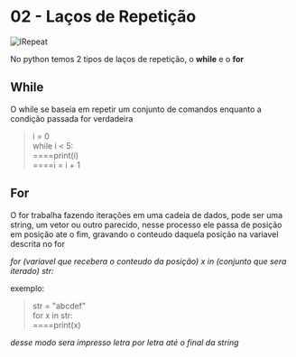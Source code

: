 # 02 - Laços de Repetição

![IRepeat](https://miro.medium.com/max/4096/1*AxbuuyS_lsMXl8_GTSRl9g.png)

No python temos 2 tipos de laços de repetição, o **while** e o **for**

## While

O while se baseia em repetir um conjunto de comandos enquanto a condição passada for verdadeira

>i = 0  
>while i < 5:  
>====print(i)  
>====i = i + 1  

## For

O for trabalha fazendo iterações em uma cadeia de dados, pode ser uma string, um vetor ou outro parecido, nesse processo ele passa de posição em posição ate o fim, gravando o conteudo daquela posição na variavel descrita no for

*for (variavel que recebera o conteudo da posição) x in (conjunto que sera iterado) str:*

exemplo:

>str = "abcdef"  
>for x in str:  
>====print(x)  

*desse modo sera impresso letra por letra até o final da string*
